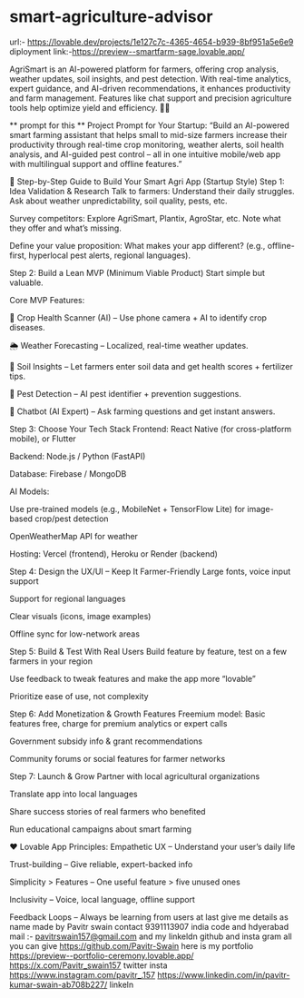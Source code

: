# smart-agriculture-advisor
url:- https://lovable.dev/projects/1e127c7c-4365-4654-b939-8bf951a5e6e9
diployment link:-https://preview--smartfarm-sage.lovable.app/  





AgriSmart is an AI-powered platform for farmers, offering crop analysis, weather updates, soil insights, and pest detection. With real-time analytics, expert guidance, and AI-driven recommendations, it enhances productivity and farm management. Features like chat support and precision agriculture tools help optimize yield and efficiency. 🚀🌱

  ** prompt for this **
    Project Prompt for Your Startup:
“Build an AI-powered smart farming assistant that helps small to mid-size farmers increase their productivity through real-time crop monitoring, weather alerts, soil health analysis, and AI-guided pest control – all in one intuitive mobile/web app with multilingual support and offline features.”

🌱 Step-by-Step Guide to Build Your Smart Agri App (Startup Style)
Step 1: Idea Validation & Research
Talk to farmers: Understand their daily struggles. Ask about weather unpredictability, soil quality, pests, etc.

Survey competitors: Explore AgriSmart, Plantix, AgroStar, etc. Note what they offer and what’s missing.

Define your value proposition: What makes your app different? (e.g., offline-first, hyperlocal pest alerts, regional languages).

Step 2: Build a Lean MVP (Minimum Viable Product)
Start simple but valuable.

Core MVP Features:

🌾 Crop Health Scanner (AI) – Use phone camera + AI to identify crop diseases.

🌦️ Weather Forecasting – Localized, real-time weather updates.

🧪 Soil Insights – Let farmers enter soil data and get health scores + fertilizer tips.

🐛 Pest Detection – AI pest identifier + prevention suggestions.

💬 Chatbot (AI Expert) – Ask farming questions and get instant answers.

Step 3: Choose Your Tech Stack
Frontend: React Native (for cross-platform mobile), or Flutter

Backend: Node.js / Python (FastAPI)

Database: Firebase / MongoDB

AI Models:

Use pre-trained models (e.g., MobileNet + TensorFlow Lite) for image-based crop/pest detection

OpenWeatherMap API for weather

Hosting: Vercel (frontend), Heroku or Render (backend)

Step 4: Design the UX/UI – Keep It Farmer-Friendly
Large fonts, voice input support

Support for regional languages

Clear visuals (icons, image examples)

Offline sync for low-network areas

Step 5: Build & Test With Real Users
Build feature by feature, test on a few farmers in your region

Use feedback to tweak features and make the app more “lovable”

Prioritize ease of use, not complexity

Step 6: Add Monetization & Growth Features
Freemium model: Basic features free, charge for premium analytics or expert calls

Government subsidy info & grant recommendations

Community forums or social features for farmer networks

Step 7: Launch & Grow
Partner with local agricultural organizations

Translate app into local languages

Share success stories of real farmers who benefited

Run educational campaigns about smart farming

❤️ Lovable App Principles:
Empathetic UX – Understand your user’s daily life

Trust-building – Give reliable, expert-backed info

Simplicity > Features – One useful feature > five unused ones

Inclusivity – Voice, local language, offline support

Feedback Loops – Always be learning from users   at last give me details as name made by Pavitr swain contact 9391113907 india code and hdyerabad mail :- pavitrswain157@gmail.com and my linkeldn github and insta gram all you can give https://github.com/Pavitr-Swain   here is my portfolio https://preview--portfolio-ceremony.lovable.app/   https://x.com/Pavitr_swain157 twitter insta https://www.instagram.com/pavitr_.157    https://www.linkedin.com/in/pavitr-kumar-swain-ab708b227/ linkeln
